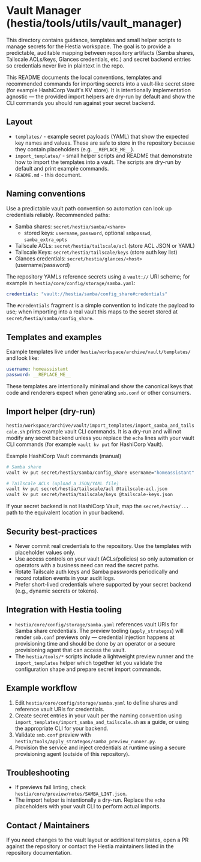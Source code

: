 # Vault Manager (hestia/tools/utils/vault_manager)

This directory contains guidance, templates and small helper scripts to
manage secrets for the Hestia workspace. The goal is to provide a
predictable, auditable mapping between repository artifacts (Samba
shares, Tailscale ACLs/keys, Glances credentials, etc.) and secret
backend entries so credentials never live in plaintext in the repo.

This README documents the local conventions, templates and recommended
commands for importing secrets into a vault-like secret store (for
example HashiCorp Vault's KV store). It is intentionally implementation
agnostic — the provided import helpers are dry-run by default and show
the CLI commands you should run against your secret backend.

## Layout

- `templates/` - example secret payloads (YAML) that show the expected
	key names and values. These are safe to store in the repository because
	they contain placeholders (e.g. `__REPLACE_ME__`).
- `import_templates/` - small helper scripts and README that demonstrate
	how to import the templates into a vault. The scripts are dry-run by
	default and print example commands.
- `README.md` - this document.

## Naming conventions

Use a predictable vault path convention so automation can look up
credentials reliably. Recommended paths:

- Samba shares: `secret/hestia/samba/<share>`
	- stored keys: `username`, `password`, optional `smbpasswd`, `samba_extra_opts`
- Tailscale ACLs: `secret/hestia/tailscale/acl` (store ACL JSON or YAML)
- Tailscale Keys: `secret/hestia/tailscale/keys` (store auth key list)
- Glances credentials: `secret/hestia/glances/<host>` (username/password)

The repository YAMLs reference secrets using a `vault://` URI scheme; for
example in `hestia/core/config/storage/samba.yaml`:

```yaml
credentials: "vault://hestia/samba/config_share#credentials"
```

The `#credentials` fragment is a simple convention to indicate the
payload to use; when importing into a real vault this maps to the
secret stored at `secret/hestia/samba/config_share`.

## Templates and examples

Example templates live under `hestia/workspace/archive/vault/templates/` and look like:

```yaml
username: homeassistant
password: __REPLACE_ME__
```

These templates are intentionally minimal and show the canonical keys
that code and renderers expect when generating `smb.conf` or other
consumers.

## Import helper (dry-run)

`hestia/workspace/archive/vault/import_templates/import_samba_and_tailscale.sh` prints
example vault CLI commands. It is a dry-run and will not modify any
secret backend unless you replace the `echo` lines with your vault CLI
commands (for example `vault kv put` for HashiCorp Vault).

Example HashiCorp Vault commands (manual)

```bash
# Samba share
vault kv put secret/hestia/samba/config_share username="homeassistant" password="<secret>"

# Tailscale ACLs (upload a JSON/YAML file)
vault kv put secret/hestia/tailscale/acl @tailscale-acl.json
vault kv put secret/hestia/tailscale/keys @tailscale-keys.json
```

If your secret backend is not HashiCorp Vault, map the `secret/hestia/...`
path to the equivalent location in your backend.

## Security best-practices

- Never commit real credentials to the repository. Use the templates with
	placeholder values only.
- Use access controls on your vault (ACLs/policies) so only automation or
	operators with a business need can read the secret paths.
- Rotate Tailscale auth keys and Samba passwords periodically and record
	rotation events in your audit logs.
- Prefer short-lived credentials where supported by your secret backend
	(e.g., dynamic secrets or tokens).

## Integration with Hestia tooling

- `hestia/core/config/storage/samba.yaml` references vault URIs for
	Samba share credentials. The preview tooling (`apply_strategos`) will
	render `smb.conf` previews only — credential injection happens at
	provisioning time and should be done by an operator or a secure
	provisioning agent that can access the vault.
- The `hestia/tools/*` scripts include a lightweight preview runner and
	the `import_templates` helper which together let you validate the
	configuration shape and prepare secret import commands.

## Example workflow

1. Edit `hestia/core/config/storage/samba.yaml` to define shares and
	 reference vault URIs for credentials.
2. Create secret entries in your vault per the naming convention using
	 `import_templates/import_samba_and_tailscale.sh` as a guide, or using
	 the appropriate CLI for your backend.
3. Validate `smb.conf` preview with `hestia/tools/apply_strategos/samba_preview_runner.py`.
4. Provision the service and inject credentials at runtime using a
	 secure provisioning agent (outside of this repository).

## Troubleshooting

- If previews fail linting, check `hestia/core/preview/notes/SAMBA_LINT.json`.
- The import helper is intentionally a dry-run. Replace the `echo`
	placeholders with your vault CLI to perform actual imports.

## Contact / Maintainers

If you need changes to the vault layout or additional templates, open a
PR against the repository or contact the Hestia maintainers listed in
the repository documentation.

